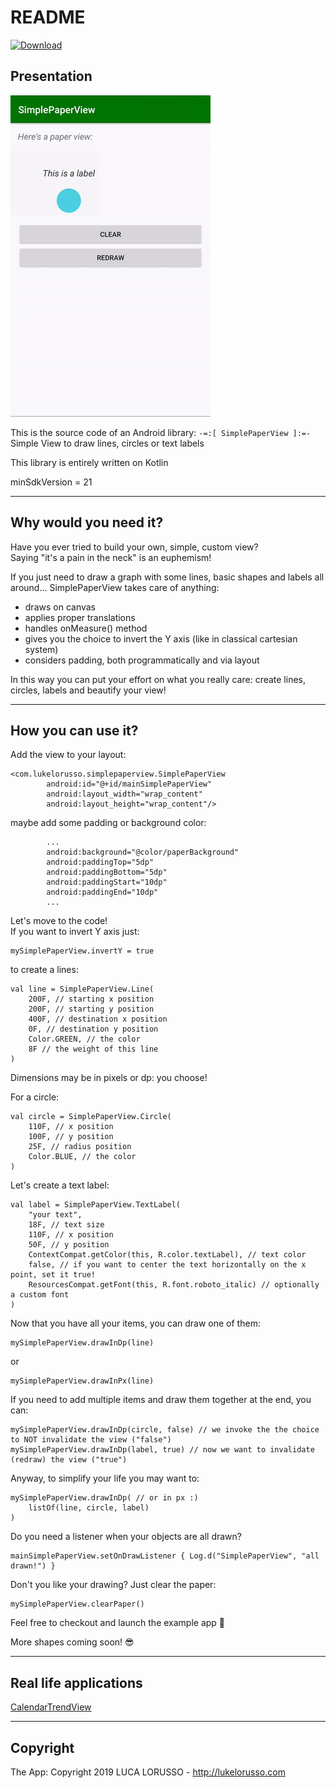 # README #

[ ![Download](https://api.bintray.com/packages/lukelorusso/maven/com.lukelorusso:simplepaperview/images/download.svg?version=1.1.0) ](https://bintray.com/lukelorusso/maven/com.lukelorusso:simplepaperview/1.1.0/link)

## Presentation ##

![Demo](demo.gif)

This is the source code of an Android library: `-=:[ SimplePaperView ]:=-`  
Simple View to draw lines, circles or text labels

This library is entirely written on Kotlin

minSdkVersion = 21

- - -

## Why would you need it? ##

Have you ever tried to build your own, simple, custom view?  
Saying "it's a pain in the neck" is an euphemism!  

If you just need to draw a graph with some lines, basic shapes and labels all around... SimplePaperView takes care of anything:  
* draws on canvas
* applies proper translations
* handles onMeasure() method
* gives you the choice to invert the Y axis (like in classical cartesian system)
* considers padding, both programmatically and via layout

In this way you can put your effort on what you really care: create lines, circles, labels and beautify your view!

- - -

## How you can use it? ##

Add the view to your layout:  
```
<com.lukelorusso.simplepaperview.SimplePaperView
        android:id="@+id/mainSimplePaperView"
        android:layout_width="wrap_content"
        android:layout_height="wrap_content"/>
```  

maybe add some padding or background color:  
```
        ...
        android:background="@color/paperBackground"
        android:paddingTop="5dp"
        android:paddingBottom="5dp"
        android:paddingStart="10dp"
        android:paddingEnd="10dp"
        ...
```  

Let's move to the code!  
If you want to invert Y axis just:  
```
mySimplePaperView.invertY = true
```

to create a lines:  
```
val line = SimplePaperView.Line(
    200F, // starting x position
    200F, // starting y position
    400F, // destination x position
    0F, // destination y position
    Color.GREEN, // the color
    8F // the weight of this line
)
```  

Dimensions may be in pixels or dp: you choose!  

For a circle:  
```
val circle = SimplePaperView.Circle(
    110F, // x position
    100F, // y position
    25F, // radius position
    Color.BLUE, // the color
)
```  

Let's create a text label:  
```
val label = SimplePaperView.TextLabel(
    "your text",
    18F, // text size
    110F, // x position
    50F, // y position
    ContextCompat.getColor(this, R.color.textLabel), // text color
    false, // if you want to center the text horizontally on the x point, set it true! 
    ResourcesCompat.getFont(this, R.font.roboto_italic) // optionally a custom font
)
```  

Now that you have all your items, you can draw one of them:  
```
mySimplePaperView.drawInDp(line)
```  
or  
```
mySimplePaperView.drawInPx(line)
```  

If you need to add multiple items and draw them together at the end, you can:  
```
mySimplePaperView.drawInDp(circle, false) // we invoke the the choice to NOT invalidate the view ("false")
mySimplePaperView.drawInDp(label, true) // now we want to invalidate (redraw) the view ("true")
```  

Anyway, to simplify your life you may want to:  
```
mySimplePaperView.drawInDp( // or in px :)
    listOf(line, circle, label)
)
```  

Do you need a listener when your objects are all drawn?  
```
mainSimplePaperView.setOnDrawListener { Log.d("SimplePaperView", "all drawn!") }
```  

Don't you like your drawing? Just clear the paper:  
```
mySimplePaperView.clearPaper()
```  

Feel free to checkout and launch the example app 🎡

More shapes coming soon! 😎  

- - -

## Real life applications ##

[CalendarTrendView](https://github.com/lukelorusso/CalendarTrendView)  

- - -

## Copyright ##

The App: Copyright 2019 LUCA LORUSSO - http://lukelorusso.com  
